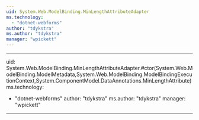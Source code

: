 ```yaml
---
uid: System.Web.ModelBinding.MinLengthAttributeAdapter
ms.technology: 
  - "dotnet-webforms"
author: "tdykstra"
ms.author: "tdykstra"
manager: "wpickett"
---
```


---
uid: System.Web.ModelBinding.MinLengthAttributeAdapter.#ctor(System.Web.ModelBinding.ModelMetadata,System.Web.ModelBinding.ModelBindingExecutionContext,System.ComponentModel.DataAnnotations.MinLengthAttribute)
ms.technology: 
  - "dotnet-webforms"
author: "tdykstra"
ms.author: "tdykstra"
manager: "wpickett"
---
